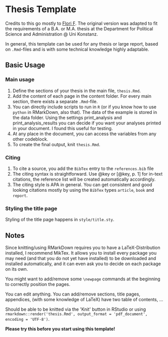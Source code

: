 # Thesis Template

Credits to this go mostly to [Flori F](https://github.com/FloriF/thesis-template). The original version was adapted to fit the requirements of a B.A. or M.A. thesis at the Department for Political Science and Administration @ Uni Konstanz.

In general, this template can be used for any thesis or  large report, based on `.Rmd`-files and is with some technical knowledge highly adaptable.

## Basic Usage

### Main usage
1. Define the sections of your thesis in the main file, `thesis.Rmd`.
2. Add the content of each page in the content folder. For every main section, there exists a separate `.Rmd`-file.
3. You can directly include scripts to run in `R` (or if you know how to use `python` in RMarkDown, also that). The data of the example is stored in the data folder. Using the settings print_analysis and print_analysis_results you can decide if you want your analyses printed in your document. I found this useful for testing.
4. At any place in the document, you can access the variables from any other codeblock.
5. To create the final output, knit `thesis.Rmd`.

### Citing
1. To cite a source, you add the `BibTex` entry to the `references.bib` file
2. The citing syntax is straightforward. Use @key or [@key, p. 1] for in-text citations, the reference list will be created automatically accordingly.
3. The citing style is APA in general. You can get consistent and good looking citations mostly by using the `BibTex` types `article`, `book` and `report`.

### Styling the title page
Styling of the title page happens in `style/title.sty`.

## Notes

Since knitting/using RMarkDown requires you to have a LaTeX-Distribution installed, I recommend MikTex. It allows you to install every package you may need (and that you do not yet have installed) to be downloaded and installed automatically, and it can even ask you to decide on each package on its own.

You might want to add/remove some `\newpage` commands at the beginning to correctly position the pages.

You can edit anything. You can add/remove sections, title pages, appendices, (with some knowledge of LaTeX) have two table of contents, ... 

Should be able to be knitted via the 'Knit' button in RStudio or using 
`rmarkdown::render('thesis.Rmd', output_format = 'pdf_document', encoding = 'UTF-8')`.

**Please try this before you start using this template!**
